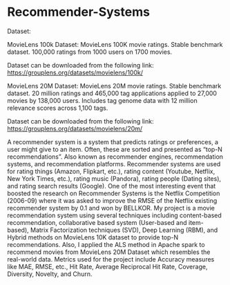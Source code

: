 # Recommender-Systems

Dataset:

MovieLens 100k Dataset:
MovieLens 100K movie ratings. Stable benchmark dataset. 100,000 ratings from 1000 users on 1700 movies.

Dataset can be downloaded from the following link:
https://grouplens.org/datasets/movielens/100k/

MovieLens 20M Dataset:
MovieLens 20M movie ratings. Stable benchmark dataset. 20 million ratings and 465,000 tag applications applied to 27,000 movies by 138,000 users. Includes tag genome data with 12 million relevance scores across 1,100 tags.

Dataset can be downloaded from the following link:
https://grouplens.org/datasets/movielens/20m/

A recommender system is a system that predicts ratings or preferences, a user might give to an item. Often, these are sorted and presented as “top-N recommendations”. Also known as recommender engines, recommendation systems, and recommendation platforms.
Recommender systems are used for rating things (Amazon, Flipkart, etc.), rating content (Youtube, Netflix, New York Times, etc.), rating music (Pandora), rating people (Dating sites), and rating search results (Google).
One of the most interesting event that boosted the research on Recommender Systems is the Netflix Competition (2006-09) where it was asked to improve the RMSE of the Netflix existing recommender system by 0.1 and won by BELLKOR. 
My project is a movie recommendation system using several techniques including content-based recommendation, collaborative based system (User-based and item-based), Matrix Factorization techniques (SVD), Deep Learning (RBM), and Hybrid methods on MovieLens 10K dataset to provide top-N recommendations. Also, I applied the ALS method in Apache spark to recommend movies from MovieLens 20M Dataset which resembles the real-world data.
Metrics used for the project include Accuracy measures like MAE, RMSE, etc., Hit Rate, Average Reciprocal Hit Rate, Coverage, Diversity, Novelty, and Churn.



